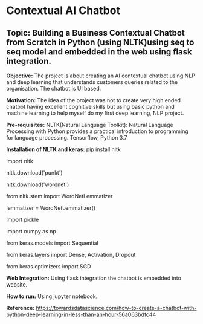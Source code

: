 # Contextual AI Chatbot

## Topic: Building a Business Contextual Chatbot from Scratch in Python (using NLTK)using seq to seq model and embedded in the web using flask integration.

**Objective:** The project is about creating an AI contextual chatbot using NLP and deep learning that understands customers queries related to the organisation. The chatbot is UI based.

**Motivation:** The idea of the project was not to create very high ended chatbot having excellent cognitive skills but using basic python and machine learning to help myself do my first deep learning, NLP project.

**Pre-requisites:** 
NLTK(Natural Language Toolkit): Natural Language Processing with Python provides a practical introduction to programming for language processing.
Tensorflow, Python 3.7

**Installation of NLTK and keras:** 
pip install nltk

import nltk

nltk.download('punkt')

nltk.download('wordnet')

from nltk.stem import WordNetLemmatizer

lemmatizer = WordNetLemmatizer()

import pickle

import numpy as np

from keras.models import Sequential

from keras.layers import Dense, Activation, Dropout

from keras.optimizers import SGD

**Web Integration:** Using flask integration the chatbot is embedded into website.

**How to run:** 
Using jupyter notebook.

**Reference:** https://towardsdatascience.com/how-to-create-a-chatbot-with-python-deep-learning-in-less-than-an-hour-56a063bdfc44

